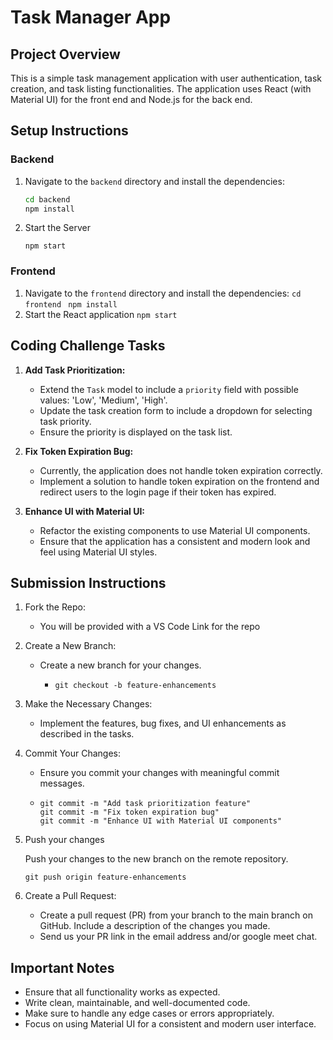 # Task Manager App

## Project Overview

This is a simple task management application with user authentication, task creation, and task listing functionalities. The application uses React (with Material UI) for the front end and Node.js for the back end.

## Setup Instructions

### Backend

1. Navigate to the `backend` directory and install the dependencies:

   ```sh
   cd backend
   npm install
   ```

2. Start the Server

   `npm start`

### Frontend

1. Navigate to the `frontend` directory and install the dependencies:
   `cd frontend `
   `npm install`
2. Start the React application
   `npm start`

## Coding Challenge Tasks

1. **Add Task Prioritization:**

   - Extend the `Task` model to include a `priority` field with possible values: 'Low', 'Medium', 'High'.
   - Update the task creation form to include a dropdown for selecting task priority.
   - Ensure the priority is displayed on the task list.

2. **Fix Token Expiration Bug:**

   - Currently, the application does not handle token expiration correctly.
   - Implement a solution to handle token expiration on the frontend and redirect users to the login page if their token has expired.

3. **Enhance UI with Material UI:**

   - Refactor the existing components to use Material UI components.
   - Ensure that the application has a consistent and modern look and feel using Material UI styles.

## Submission Instructions

1. Fork the Repo:

   - You will be provided with a VS Code Link for the repo

2. Create a New Branch:

   - Create a new branch for your changes.

     - `git checkout -b feature-enhancements`

3. Make the Necessary Changes:

   - Implement the features, bug fixes, and UI enhancements as described in the tasks.

4. Commit Your Changes:

   - Ensure you commit your changes with meaningful commit messages.
   - ```git
     git commit -m "Add task prioritization feature"
     git commit -m "Fix token expiration bug"
     git commit -m "Enhance UI with Material UI components"
     ```

5. Push your changes

   Push your changes to the new branch on the remote repository.

   `git push origin feature-enhancements`

6. Create a Pull Request:

   - Create a pull request (PR) from your branch to the main branch on GitHub. Include a description of the changes you made.
   - Send us your PR link in the email address and/or google meet chat.

## Important Notes

- Ensure that all functionality works as expected.
- Write clean, maintainable, and well-documented code.
- Make sure to handle any edge cases or errors appropriately.
- Focus on using Material UI for a consistent and modern user interface.
